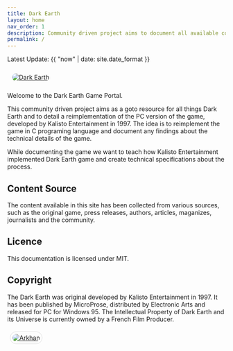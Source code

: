 ```yaml
---
title: Dark Earth
layout: home
nav_order: 1
description: Community driven project aims to document all available content from the Dark Earth pc game
permalink: /
---
```


<p class="text-small text-grey-dk-100 mb-0">Latest Update: {{ "now" | date: site.date_format }}</p>

<a href="{{ site.baseurl }}/assets/images/logo/LOGODKE.png" style="margin: 6px; display: inline-flex; border-radius: 15px; border: 0px solid #80808042; padding: 5px;">
    <img src="{{ site.baseurl }}/assets/images/logo/LOGODKE.png" alt="Dark Earth" style="border-radius: 10px" />
</a>

Welcome to the Dark Earth Game Portal.

This community driven project aims as a goto resource for all things Dark Earth and to detail a reimplementation of the PC version of the game, developed by Kalisto Entertainment in 1997. The idea is to reimplement the game in C programing language and document any findings about the technical details of the game.

While documenting the game we want to teach how Kalisto Entertainment implemented Dark Earth game and create technical specifications about the process.

## Content Source

The content available in this site has been collected from various sources, such as the original game, press releases, authors, articles, maganizes, journalists and the community.


## Licence
This documentation is licensed under MIT.

## Copyright

The Dark Earth was original developed by Kalisto Entertainment in 1997. It has been published by MicroProse, distributed by Electronic Arts and released for PC for Windows 95.
The Intellectual Property of Dark Earth and its Universe is currently owned by a French Film Producer.

<a href="{{ site.baseurl }}/assets/images/renders/arkhan.png" style="margin: 6px; display: inline-flex; border-radius: 15px; border: 1px solid #80808042; padding: 5px;">
    <img src="{{ site.baseurl }}/assets/images/renders/arkhan.png" alt="Arkhan" style="border-radius: 10px" />
</a>
